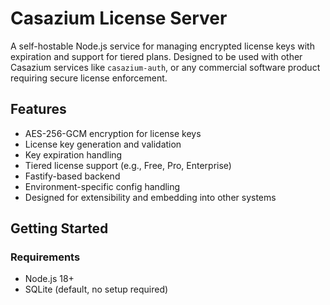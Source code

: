 # Casazium License Server

A self-hostable Node.js service for managing encrypted license keys with expiration and support for tiered plans. Designed to be used with other Casazium services like `casazium-auth`, or any commercial software product requiring secure license enforcement.

## Features

- AES-256-GCM encryption for license keys
- License key generation and validation
- Key expiration handling
- Tiered license support (e.g., Free, Pro, Enterprise)
- Fastify-based backend
- Environment-specific config handling
- Designed for extensibility and embedding into other systems

## Getting Started

### Requirements

- Node.js 18+
- SQLite (default, no setup required)
